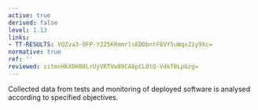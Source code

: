 ```yaml
---
active: true
derived: false
level: 1.13
links:
- TT-RESULTS: VQZva3-0FP-Y225KRmmrlsEDDbntFBVY5uWqxZ1y9Xc=
normative: true
ref: ''
reviewed: zitmnHkXDH80LrUyVRTVw89CA8pCL0tQ-VdkT8LpGzg=
---
```


Collected data from tests and monitoring of deployed software is analysed
according to specified objectives.
